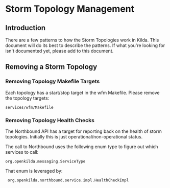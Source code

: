 # Storm Topology Management

## Introduction

There are a few patterns to how the Storm Topologies work in Kilda. This document will do its best to describe the patterns. If what you're looking for isn't documented yet, please add to this document.

## Removing a Storm Topology

### Removing Topology Makefile Targets

Each topology has a start/stop target in the wfm Makefile. Please remove the topology targets:

    services/wfm/Makefile

### Removing Topology Health Checks

The Northbound API has a target for reporting back on the health of storm topologies. Initially this is just operational/non-operational status.

The call to Northbound uses the following enum type to figure out which services to call:

    org.openkilda.messaging.ServiceType

That enum is leveraged by:

     org.openkilda.northbound.service.impl.HealthCheckImpl
     

